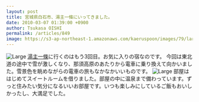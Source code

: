 ```yaml
---
layout: post
title: 宮城県白石市、湯主一條にいってきました。
date: 2010-03-07 01:39:00 +0900
author: Tsukasa OISHI
permalink: /articles/849
image: https://s3-ap-northeast-1.amazonaws.com/kaeruspoon/images/79/large.JPG?1300880053
---
```


![Large](https://s3-ap-northeast-1.amazonaws.com/kaeruspoon/images/79/large.JPG?1300880053)
 [湯主一條](http://www.ichijoh.co.jp/)に行くのはもう3回目。お気に入りの宿なのです。
今回は東北道の途中で雪が激しくなり、那須高原のあたりから電車に乗り換えて向かいました。雪景色を眺めながらの電車の旅もなかなかいいものです。
 ![Large](https://s3-ap-northeast-1.amazonaws.com/kaeruspoon/images/80/large.JPG?1300880063)
部屋ははじめてスイートルームを借りました。部屋の中に温泉まで備わっています。ずっと住みたい気分になるいいお部屋です。いつも楽しみにしているご飯もおいしかったし、大満足でした。

